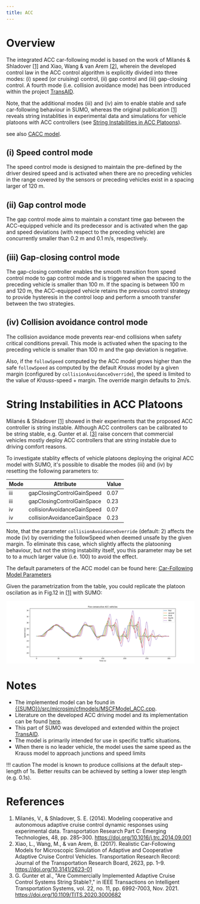 ```yaml
---
title: ACC
---
```


# Overview

The integrated ACC car-following model is based on the work of Milanés &
Shladover [\[1\]](#references) and Xiao, Wang & van Arem [\[2\]](#references), wherein the developed
control law in the ACC control algorithm is explicitly divided into
three modes: (i) speed (or cruising) control, (ii) gap control
and (iii) gap-closing control. A fourth mode (i.e. collision avoidance mode) has
been introduced within the project [TransAID](https://www.transaid.eu).

Note, that the additional modes (iii) and (iv) aim to enable stable and safe car-following behaviour in SUMO, 
whereas the original publication [\[1\]](#references) reveals string instablities in experimental data and simulations 
for vehicle platoons with ACC controllers (see [String Instabilities in ACC Platoons](#string_instabilities_in_acc_platoons)).

see also [CACC model](CACC.md).

## (i) Speed control mode

The speed control mode is designed to maintain the pre-defined by the
driver desired speed and is activated when there are no preceding
vehicles in the range covered by the sensors or preceding vehicles exist
in a spacing larger of 120 m.

## (ii) Gap control mode

The gap control mode aims to maintain a constant time gap between the
ACC-equipped vehicle and its predecessor and is activated when the gap
and speed deviations (with respect to the preceding vehicle) are
concurrently smaller than 0.2 m and 0.1 m/s, respectively.

## (iii) Gap-closing control mode

The gap-closing controller enables the smooth transition from speed
control mode to gap control mode and is triggered when the spacing to
the preceding vehicle is smaller than 100 m. If the spacing is between
100 m and 120 m, the ACC-equipped vehicle retains the previous control
strategy to provide hysteresis in the control loop and perform a smooth
transfer between the two strategies.

## (iv) Collision avoidance control mode

The collision avoidance mode prevents rear-end collisions when safety
critical conditions prevail. This mode is activated when the spacing to
the preceding vehicle is smaller than 100 m and the gap deviation is
negative.

Also, if the `followSpeed` computed by the ACC model grows higher than the safe `followSpeed` as computed by the default *Krauss* model by a given margin (configured by `collisionAvoidanceOverride`), the speed is limited to the value of *Krauss*-speed + margin. The override margin defaults to 2m/s.

# String Instabilities in ACC Platoons
Milanés & Shladover [\[1\]](#references) showed in their experiments that the proposed ACC controller is string instable. Although ACC controllers can be calibrated to be string stable, e.g. Gunter et al. [\[3\]](#references) raise concern that commercial vehicles mostly deploy ACC controllers that are string instable due to driving comfort reasons.

To investigate stablity effects of vehicle platoons deploying the original ACC model with SUMO, it's possible to disable the modes (iii) and (iv) by resetting the following parameters to:

| Mode | Attribute | Value |
| --- | --- | --- |
| iii | gapClosingControlGainSpeed | 0.07 |
| iii | gapClosingControlGainSpace | 0.23 |
| iv | collisionAvoidanceGainSpeed | 0.07 |
| iv | collisionAvoidanceGainSpace | 0.23 |

Note, that the parameter `collisionAvoidanceOverride` (default: 2) affects the mode (iv) by overriding the followSpeed when deemed unsafe by the given margin. To eliminate this case, which slightly affects the platooning behaviour, but not the string instability itself, you this parameter may be set to to a much larger value (i.e. 100) to avoid the effect.

The default parameters of the ACC model can be found here: [Car-Following Model Parameters](../Definition_of_Vehicles,_Vehicle_Types,_and_Routes.md#car-following_model_parameters)

Given the parametrization from the table, you could replicate the platoon oscilation as in Fig.12 in [\[1\]](#references) with SUMO:

![ACC platoon](../images/ACC_platoon_speed.png "ACC platoon")

# Notes

- The implemented model can be found in [{{SUMO}}/src/microsim/cfmodels/MSCFModel_ACC.cpp]({{Source}}src/microsim/cfmodels/MSCFModel_ACC.cpp).
- Literature on the developed ACC driving model and its implementation
  can be found
  [here](https://www.transaid.eu/wp-content/uploads/2017/Deliverables/WP3/TransAID_D3.1_Modelling-simulation-and-assessment-of-vehicle-automations.pdf).
- This part of SUMO was developed and extended within the project
  [TransAID](https://www.transaid.eu).
- The model is primarily intended for use in specific traffic
  situations.
- When there is no leader vehicle, the model uses the same speed as the Krauss model to approach junctions and speed limits

!!! caution
    The model is known to produce collisions at the default step-length of 1s. Better results can be achieved by setting a lower step length (e.g. 0.1s).

# References

1.  Milanés, V., & Shladover, S. E. (2014). Modeling cooperative and
    autonomous adaptive cruise control dynamic responses using
    experimental data. Transportation Research Part C: Emerging
    Technologies, 48, pp. 285–300.
    <https://doi.org/10.1016/j.trc.2014.09.001>
2.  Xiao, L., Wang, M., & van Arem, B. (2017). Realistic Car-Following
    Models for Microscopic Simulation of Adaptive and Cooperative
    Adaptive Cruise Control Vehicles. Transportation Research Record:
    Journal of the Transportation Research Board, 2623, pp. 1–9.
    <https://doi.org/10.3141/2623-01>
3.  G. Gunter et al., "Are Commercially Implemented Adaptive Cruise Control Systems String Stable?," in IEEE Transactions on Intelligent Transportation Systems, vol. 22, no. 11, pp. 6992-7003, Nov. 2021. <https://doi.org/10.1109/TITS.2020.3000682>
